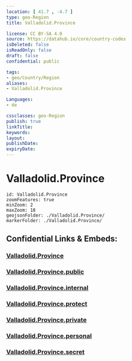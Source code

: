 ```yaml
---
location: [ 41.7 , -4.7 ] 
type: geo-Region
title: Valladolid.Province

license: CC BY-SA 4.0
source: https://datahub.io/core/country-codes
isDeleted: false
isReadOnly: false
draft: false
confidential: public

tags:
- geo/Country/Region
aliases:
- Valladolid.Province

Languages:
- de

cssclasses: geo-Region
publish: true
linkTitle: 
keywords: 
layout: 
publishDate: 
expiryDate: 
---
```


# Valladolid.Province

```leaflet
id: Valladolid.Province
zoomFeatures: true 
minZoom: 2 
maxZoom: 18
geojsonFolder: ./Valladolid.Province/
markerFolder: ./Valladolid.Province/
```


## Confidential Links & Embeds: 

### [Valladolid.Province](/_Standards/Earth/Continent/Europe/Europe~South/Spain/Provinces~Spain/Castilla_y_León/counties~Castillay_León/Valladolid.Province.md) 

### [Valladolid.Province.public](/_public/Earth/Continent/Europe/Europe~South/Spain/Provinces~Spain/Castilla_y_León/counties~Castillay_León/Valladolid.Province.public.md) 

### [Valladolid.Province.internal](/_internal/Earth/Continent/Europe/Europe~South/Spain/Provinces~Spain/Castilla_y_León/counties~Castillay_León/Valladolid.Province.internal.md) 

### [Valladolid.Province.protect](/_protect/Earth/Continent/Europe/Europe~South/Spain/Provinces~Spain/Castilla_y_León/counties~Castillay_León/Valladolid.Province.protect.md) 

### [Valladolid.Province.private](/_private/Earth/Continent/Europe/Europe~South/Spain/Provinces~Spain/Castilla_y_León/counties~Castillay_León/Valladolid.Province.private.md) 

### [Valladolid.Province.personal](/_personal/Earth/Continent/Europe/Europe~South/Spain/Provinces~Spain/Castilla_y_León/counties~Castillay_León/Valladolid.Province.personal.md) 

### [Valladolid.Province.secret](/_secret/Earth/Continent/Europe/Europe~South/Spain/Provinces~Spain/Castilla_y_León/counties~Castillay_León/Valladolid.Province.secret.md)

